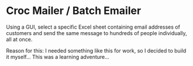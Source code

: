 # Croc Mailer / Batch Emailer

Using a GUI, select a specific Excel sheet containing email addresses of customers and send the same message to hundreds of people individually, all at once.

Reason for this: I needed something like this for work, so I decided to build it myself... This was a learning adventure...
